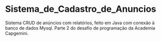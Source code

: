 # Sistema_de_Cadastro_de_Anuncios
Sistema CRUD de anúncios com relatórios, feito em Java com conexão à banco de dados Mysql. Parte 2 do desafio de programação da Academia Capgemini.

